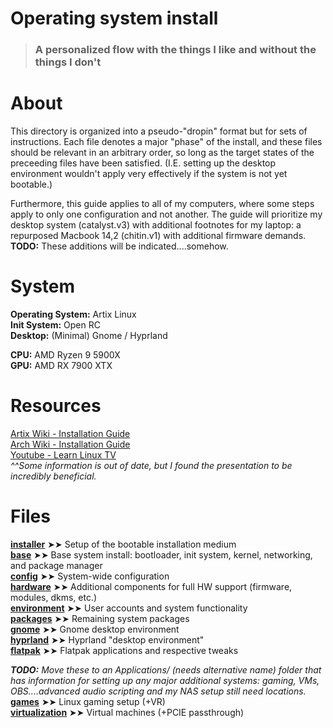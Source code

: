 # Operating system install
> ### A personalized flow with the things I like and without the things I don't

# About
This directory is organized into a pseudo-"dropin" format but for sets of instructions. Each file denotes a major "phase" of the install, and these files should be relevant in an arbitrary order, so long as the target states of the preceeding files have been satisfied. (I.E. setting up the desktop environment wouldn't apply very effectively if the system is not yet bootable.)  
  
Furthermore, this guide applies to all of my computers, where some steps apply to only one configuration and not another. The guide will prioritize my desktop system (catalyst.v3) with additional footnotes for my laptop: a repurposed Macbook 14,2 (chitin.v1) with additional firmware demands.  
**TODO:** These additions will be indicated....somehow.  

# System
**Operating System:** Artix Linux  
**Init System:** Open RC  
**Desktop:** (Minimal) Gnome / Hyprland  
  
**CPU:** AMD Ryzen 9 5900X  
**GPU:** AMD RX 7900 XTX  

# Resources
[Artix Wiki - Installation Guide](https://wiki.artixlinux.org/Main/Installation)  
[Arch Wiki - Installation Guide](https://wiki.archlinux.org/title/Installation_guide)  
[Youtube - Learn Linux TV](https://youtu.be/DPLnBPM4DhI?si=CKxJV9tQhyc6olat)  
_^^Some information is out of date, but I found the presentation to be incredibly beneficial._  

# Files
[**installer**](./00-installer.md) ➤➤ Setup of the bootable installation medium  
[**base**](./01-base.md) ➤➤ Base system install: bootloader, init system, kernel, networking, and package manager  
[**config**](./02-config.md) ➤➤ System-wide configuration  
[**hardware**](./03-hardware.md) ➤➤ Additional components for full HW support (firmware, modules, dkms, etc.)  
[**environment**](./04-environment.md) ➤➤ User accounts and system functionality  
[**packages**](./05-packages.md) ➤➤ Remaining system packages  
[**gnome**](./06a-gnome.md) ➤➤ Gnome desktop environment  
[**hyprland**](./06b-hyprland.md) ➤➤ Hyprland "desktop environment"  
[**flatpak**](./07-software.md) ➤➤ Flatpak applications and respective tweaks  

_**TODO:** Move these to an Applications/ (needs alternative name) folder that has information for setting up any major additional systems: gaming, VMs, OBS....advanced audio scripting and my NAS setup still need locations._  
[**games**](./09a-games.md) ➤➤ Linux gaming setup (+VR)  
[**virtualization**](./09b-virtualization.md) ➤➤ Virtual machines (+PCIE passthrough)  
